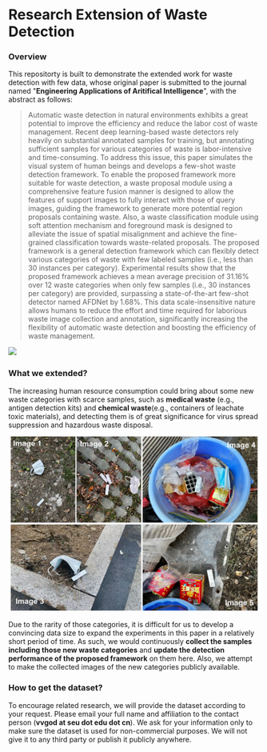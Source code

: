 # Research Extension of Waste Detection

### Overview

This repositorty is built to demonstrate the extended work for waste detection with few data, whose original paper is submitted to the journal named "**Engineering Applications of Aritifical Intelligence**", with the abstract as follows:

> Automatic waste detection in natural environments exhibits a great potential to improve the efficiency and reduce the labor cost of waste management. Recent deep learning-based waste detectors rely heavily on substantial annotated samples for training, but annotating sufficient samples for various categories of waste is labor-intensive and time-consuming. To address this issue, this paper simulates the visual system of human beings and develops a few-shot waste detection framework. To enable the proposed framework more suitable for waste detection, a waste proposal module using a comprehensive feature fusion manner is designed to allow the features of support images to fully interact with those of query images, guiding the framework to generate more potential region proposals containing waste. Also, a waste classification module using soft attention mechanism and foreground mask is designed to alleviate the issue of spatial misalignment and achieve the fine-grained classification towards waste-related proposals. The proposed framework is a general detection framework which can flexibly detect various categories of waste with few labeled samples (i.e., less than 30 instances per category). Experimental results show that the proposed framework achieves a mean average precision of 31.16\% over 12 waste categories when only few samples (i.e., 30 instances per category) are provided, surpassing a state-of-the-art few-shot detector named AFDNet by 1.68\%. This data scale-insensitive nature allows humans to reduce the effort and time required for laborious waste image collection and annotation, significantly increasing the flexibility of automatic waste detection and boosting the efficiency of waste management.

![](9.png)

### What we extended?

The increasing human resource consumption could bring about some new waste categories with scarce samples, such as **medical waste** (e.g., antigen detection kits) and **chemical waste**(e.g., containers of leachate toxic materials), and detecting them is of great significance for virus spread suppression and hazardous waste disposal.

![](11.jpg)

Due to the rarity of those categories, it is difficult for us to develop a convincing data size to expand the experiments in this paper in a relatively short period of time. As such, we would continuously **collect the samples including those new waste categories** and **update the detection performance of the proposed framework** on them here. Also, we attempt to make the collected images of the new categories publicly available.

### How to get the dataset?

To encourage related research, we will provide the dataset according to your request. Please email your full name and affiliation to the contact person (**vvgod at seu dot edu dot cn**). We ask for your information only to make sure the dataset is used for non-commercial purposes. We will not give it to any third party or publish it publicly anywhere.


